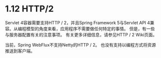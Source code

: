 # 1.12 HTTP/2

Servlet 4容器需要支持HTTP / 2，并且Spring Framework 5与Servlet API 4兼容。从编程模型的角度来看，应用程序不需要做任何特定的事情。 但是，有一些与服务器配置有关的注意事项。 有关更多详细信息，请参见HTTP / 2 Wiki页面。

当前，Spring WebFlux不支持Netty的HTTP / 2。 也没有支持以编程方式将资源推送到客户端。

